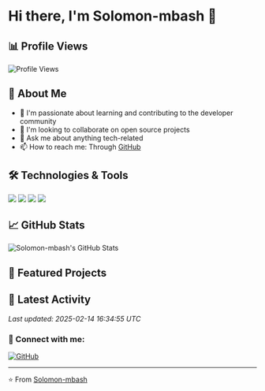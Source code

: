 # Hi there, I'm Solomon-mbash 👋

## 📊 Profile Views
![Profile Views](https://komarev.com/ghpvc/?username=Solomon-mbash&color=brightgreen)

## 🚀 About Me
- 🌱 I'm passionate about learning and contributing to the developer community
- 👯 I'm looking to collaborate on open source projects
- 💬 Ask me about anything tech-related
- 📫 How to reach me: Through [GitHub](https://github.com/Solomon-mbash)

## 🛠️ Technologies & Tools
![](https://img.shields.io/badge/Code-JavaScript-informational?style=flat&logo=javascript&logoColor=white&color=2bbc8a)
![](https://img.shields.io/badge/Code-Python-informational?style=flat&logo=python&logoColor=white&color=2bbc8a)
![](https://img.shields.io/badge/Tools-Git-informational?style=flat&logo=git&logoColor=white&color=2bbc8a)
![](https://img.shields.io/badge/Tools-GitHub-informational?style=flat&logo=github&logoColor=white&color=2bbc8a)

## 📈 GitHub Stats

![Solomon-mbash's GitHub Stats](https://github-readme-stats.vercel.app/api?username=Solomon-mbash&show_icons=true&theme=radical)


## 🌟 Featured Projects
<!-- You can add your featured projects here once you have them -->

## 📅 Latest Activity
<!-- This section will automatically update with your GitHub activity -->
*Last updated: 2025-02-14 16:34:55 UTC*

### 🤝 Connect with me:
[![GitHub](https://img.shields.io/badge/-GitHub-black?style=flat&logo=Github&logoColor=white)](https://github.com/Solomon-mbash)

---
⭐️ From [Solomon-mbash](https://github.com/Solomon-mbash)
